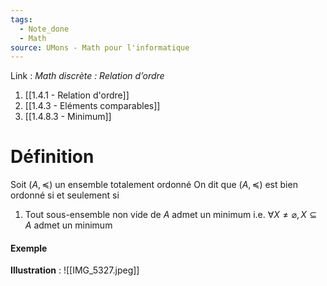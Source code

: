 ```yaml
---
tags:
  - Note_done
  - Math
source: UMons - Math pour l'informatique
---
```


Link :
_Math discrète : Relation d’ordre_
1. [[1.4.1 - Relation d'ordre]]
2. [[1.4.3 - Eléments comparables]]
3. [[1.4.8.3 - Minimum]]

# Définition
Soit $(A, \preceq)$ un ensemble totalement ordonné 
On dit que $(A,\preceq)$ est bien ordonné si et seulement si 
1. Tout sous-ensemble non vide de $A$ admet un minimum i.e. $\forall X\neq\varnothing, X\subseteq A$ admet un minimum

#### Exemple
**Illustration** : ![[IMG_5327.jpeg]]
